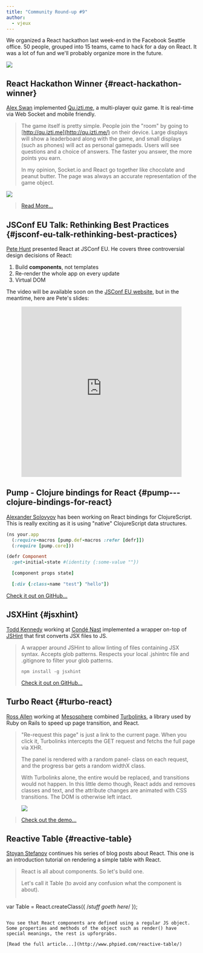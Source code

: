 ```yaml
---
title: "Community Round-up #9"
author:
  - vjeux
---
```


We organized a React hackathon last week-end in the Facebook Seattle office. 50 people, grouped into 15 teams, came to hack for a day on React. It was a lot of fun and we'll probably organize more in the future.

![](../images/blog/react-hackathon.jpg)

## React Hackathon Winner {#react-hackathon-winner}

[Alex Swan](http://bold-it.com/) implemented [Qu.izti.me](http://qu.izti.me/), a multi-player quiz game. It is real-time via Web Socket and mobile friendly.

> The game itself is pretty simple. People join the "room" by going to [http://qu.izti.me](http://qu.izti.me/) on their device. Large displays will show a leaderboard along with the game, and small displays (such as phones) will act as personal gamepads. Users will see questions and a choice of answers. The faster you answer, the more points you earn.
> 
> In my opinion, Socket.io and React go together like chocolate and peanut butter. The page was always an accurate representation of the game object.<figure>

[![](../images/blog/quiztime.png)](http://bold-it.com/javascript/facebook-react-example/)</figure> 

>

> [Read More...](http://bold-it.com/javascript/facebook-react-example/)

## JSConf EU Talk: Rethinking Best Practices {#jsconf-eu-talk-rethinking-best-practices}

[Pete Hunt](http://www.petehunt.net/) presented React at JSConf EU. He covers three controversial design decisions of React:

1. Build **components**, not templates
2. Re-render the whole app on every update
3. Virtual DOM

The video will be available soon on the [JSConf EU website](http://2013.jsconf.eu/speakers/pete-hunt-react-rethinking-best-practices.html), but in the meantime, here are Pete's slides:

<figure><iframe src="https://www.slideshare.net/slideshow/embed_code/26589373" width="100%" height="450" frameborder="0" marginwidth="0" marginheight="0" scrolling="no" allowfullscreen></iframe></figure>

## Pump - Clojure bindings for React {#pump---clojure-bindings-for-react}

[Alexander Solovyov](http://solovyov.net/) has been working on React bindings for ClojureScript. This is really exciting as it is using "native" ClojureScript data structures.

```ruby
(ns your.app
  (:require-macros [pump.def-macros :refer [defr]])
  (:require [pump.core]))

(defr Component
  :get-initial-state #(identity {:some-value ""})

  [component props state]

  [:div {:class-name "test"} "hello"])
```

[Check it out on GitHub...](https://github.com/piranha/pump)

## JSXHint {#jsxhint}

[Todd Kennedy](http://blog.selfassembled.org/) working at [Cond&eacute; Nast](http://www.condenast.com/) implemented a wrapper on-top of [JSHint](http://www.jshint.com/) that first converts JSX files to JS.

> A wrapper around JSHint to allow linting of files containing JSX syntax. Accepts glob patterns. Respects your local .jshintrc file and .gitignore to filter your glob patterns.
> 
>     npm install -g jsxhint
>     
> 
> [Check it out on GitHub...](https://github.com/CondeNast/JSXHint)

## Turbo React {#turbo-react}

[Ross Allen](https://twitter.com/ssorallen) working at [Mesosphere](http://mesosphere.io/) combined [Turbolinks](https://github.com/rails/turbolinks/), a library used by Ruby on Rails to speed up page transition, and React.

> "Re-request this page" is just a link to the current page. When you click it, Turbolinks intercepts the GET request and fetchs the full page via XHR.
> 
> The panel is rendered with a random panel- class on each request, and the progress bar gets a random widthX class.
> 
> With Turbolinks alone, the entire  would be replaced, and transitions would not happen. In this little demo though, React adds and removes classes and text, and the attribute changes are animated with CSS transitions. The DOM is otherwise left intact.</p> </blockquote> <figure>[![](../images/blog/turboreact.png)](https://turbo-react.herokuapp.com/)</figure> 
> 
> >
> 
> > [Check out the demo...](https://turbo-react.herokuapp.com/)
> 
> ## Reactive Table {#reactive-table}
> 
> [Stoyan Stefanov](http://www.phpied.com/) continues his series of blog posts about React. This one is an introduction tutorial on rendering a simple table with React.
> 
> > React is all about components. So let's build one.
> > 
> > Let's call it Table (to avoid any confusion what the component is about).
> > 
> > ```javascript
var Table = React.createClass({
  /*stuff goeth here*/
});
```

You see that React components are defined using a regular JS object. Some properties and methods of the object such as render() have special meanings, the rest is upforgrabs.

[Read the full article...](http://www.phpied.com/reactive-table/)